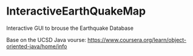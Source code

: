 # InteractiveEarthQuakeMap
Interactive GUI to brouse the Earthquake Database

Base on the UCSD Java vourse:
https://www.coursera.org/learn/object-oriented-java/home/info

